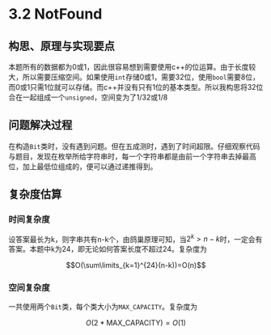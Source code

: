 # 3.2 NotFound

## 构思、原理与实现要点

本题所有的数据都为0或1，因此很容易想到需要使用c++的位运算。由于长度较大，所以需要压缩空间。如果使用`int`存储0或1，需要32位，使用`bool`需要8位，而0或1只需1位就可以存储。而c++并没有只有1位的基本类型。所以我构思将32位合在一起组成一个`unsigned`，空间变为了1/32或1/8

## 问题解决过程

在构造`Bit`类时，没有遇到问题。但在五成测时，遇到了时间超限。仔细观察代码与题目，发现在枚举所给字符串时，每一个字符串都是由前一个字符串去掉最高位，加上最低位组成的，便可以通过递推得到。


## 复杂度估算

### 时间复杂度

设答案最长为k，则字串共有n-k个，由鸽巢原理可知，当$2^k>n-k$时，一定会有答案。本题中k为24，即无论如何答案长度不超过24。复杂度为

$$O(\sum\limits_{k=1}^{24}(n-k))=O(n)$$

### 空间复杂度

一共使用两个`Bit`类，每个类大小为`MAX_CAPACITY`。复杂度为

$$O(2*\text{MAX\_CAPACITY}) = O(1)$$